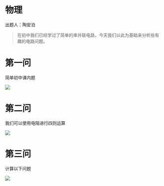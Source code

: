 # 物理


出题人：陶安泊

> 在初中我们已经学过了简单的串并联电路，今天我们以此为基础来分析些有趣的电路问题。

# 第一问

简单初中课内题


![](/uploads/1735910003091-998145716.png)


# 第二问

我们可以使用电阻进行四则运算


![](/uploads/1735910013972-10331275.png)


# 第三问

计算以下问题


![](/uploads/1735910030016-211949250.png)